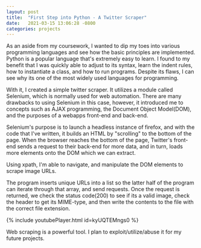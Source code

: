 ```yaml
---
layout: post
title:  "First Step into Python - A Twitter Scraper"
date:   2021-03-15 13:06:28 -0800
categories: projects
---
```


As an aside from my coursework, I wanted to dip my toes into various programming languages and see how the basic principles are implemented. Python is a popular language that's extremely easy to learn. I found to my benefit that I was quickly able to adjust to its syntax, learn the indent rules, how to instantiate a class, and how to run programs. 
Despite its flaws, I can see why its one of the most widely used languages for programming.

With it, I created a simple twitter scraper. It utilizes a module called Selenium, which is normally used for web automation. There are many drawbacks to using Selenium in this case, however, it introduced me to concepts such as AJAX programming, the Document Object Model(DOM), and the purposes of a webapps front-end and back-end. 

Selenium's purpose is to launch a headless instance of firefox, and with the code that I've written, it builds an HTML by "scrolling" to the bottom of the page. When the browser reaches the bottom of the page, Twitter's front-end sends a request to their back-end for more data, and in turn, loads more elements onto the DOM which we can extract.

Using xpath, I'm able to navigate, and manipulate the DOM elements to scrape image URLs.

The program inserts unique URLs into a list so the latter half of the program can iterate through that array, and send requests. Once the request is returned, we check the status code(200) to see if its a valid image, check the header to get its MIME-type, and then write the contents to the file with the correct file extension.

{% include youtubePlayer.html id=kyUQTEMngs0 %}

Web scraping is a powerful tool. I plan to exploit/utilize/abuse it for my future projects. 